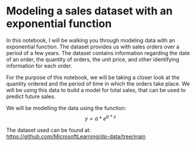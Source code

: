 # Modeling a sales dataset with an exponential function

In this notebook, I will be walking you through modeling data with an exponential function. The dataset provides us with sales orders over a period of a few years. The dataset contains information regarding the date of an order, the quantity of orders, the unit price, and other identifying information for each order.

For the purpose of this notebook, we will be taking a closer look at the quantity ordered and the period of time in which the orders take place. We will be using this data to build a model for total sales, that can be used to predict future sales.

We will be modelling the data using the function:  
$$
y = a * e^{b \ * \ x} 
$$

The dataset used can be found at: https://github.com/MicrosoftLearning/dp-data/tree/main
